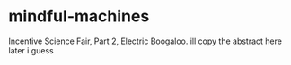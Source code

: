 # mindful-machines
Incentive Science Fair, Part 2, Electric Boogaloo.
ill copy the abstract here later i guess
